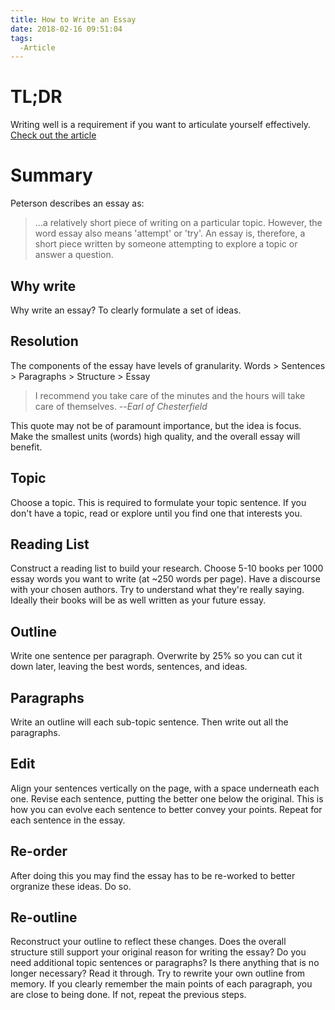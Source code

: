 ```yaml
---
title: How to Write an Essay
date: 2018-02-16 09:51:04
tags:
  -Article
---
```

# TL;DR
Writing well is a requirement if you want to articulate yourself effectively.
[Check out the article](https://medium.com/practicecomesfirst/dr-jordan-b-petersons-10-step-guide-to-clearer-thinking-through-essay-writing-1ab79a94937 "Jordan Peterson - how to write an essay")
# Summary
Peterson describes an essay as:
> ...a relatively short piece of writing on a particular topic.  However, the word essay also means 'attempt' or 'try'. An essay is, therefore, a short piece written by someone attempting to explore a topic or answer a question.

## Why write
Why write an essay? To clearly formulate a set of ideas.
## Resolution
The components of the essay have levels of granularity.
Words > Sentences > Paragraphs > Structure > Essay
>I recommend you take care of the minutes and the hours will take care of themselves.
--<cite>Earl of Chesterfield</cite>

This quote may not be of paramount importance, but the idea is focus. Make the smallest units (words) high quality, and the overall essay will benefit.
## Topic
Choose a topic. This is required to formulate your topic sentence. If you don't have a topic, read or explore until you find one that interests you.
## Reading List
Construct a reading list to build your research. Choose 5-10 books per 1000 essay words you want to write (at ~250 words per page). Have a discourse with your chosen authors. Try to understand what they're really saying. Ideally their books will be as well written as your future essay.
## Outline
Write one sentence per paragraph. Overwrite by 25% so you can cut it down later, leaving the best words, sentences, and ideas.
## Paragraphs
Write an outline will each sub-topic sentence. Then write out all the paragraphs.
## Edit
Align your sentences vertically on the page, with a space underneath each one. Revise each sentence, putting the better one below the original. This is how you can evolve each sentence to better convey your points. Repeat for each sentence in the essay.
## Re-order
After doing this you may find the essay has to be re-worked to better orgranize these ideas. Do so.
## Re-outline
Reconstruct your outline to reflect these changes. Does the overall structure still support your original reason for writing the essay? Do you need additional topic sentences or paragraphs? Is there anything that is no longer necessary? Read it through. Try to rewrite your own outline from memory. If you clearly remember the main points of each paragraph, you are close to being done. If not, repeat the previous steps.
